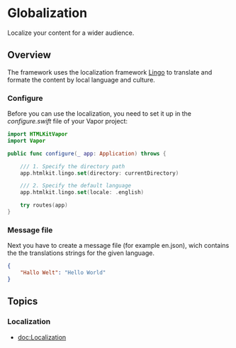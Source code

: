# Globalization

Localize your content for a wider audience.

## Overview

The framework uses the localization framework [Lingo](https://github.com/miroslavkovac/Lingo) to translate and formate the content by  local language and culture.

### Configure

Before you can use the localization, you need to set it up in the *configure.swift* file of your Vapor project:

```swift
import HTMLKitVapor
import Vapor

public func configure(_ app: Application) throws {

    /// 1. Specify the directory path
    app.htmlkit.lingo.set(directory: currentDirectory)

    /// 2. Specify the default language
    app.htmlkit.lingo.set(locale: .english)

    try routes(app)
}
```

### Message file

Next you have to create a message file (for example en.json), wich contains the the translations strings for the given language.

```json
{
    "Hallo Welt": "Hello World"
}
```

## Topics

### Localization

- <doc:Localization>
